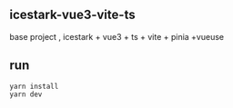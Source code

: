 ## icestark-vue3-vite-ts
base project , icestark + vue3 + ts + vite + pinia +vueuse


## run 
```
yarn install
yarn dev
```